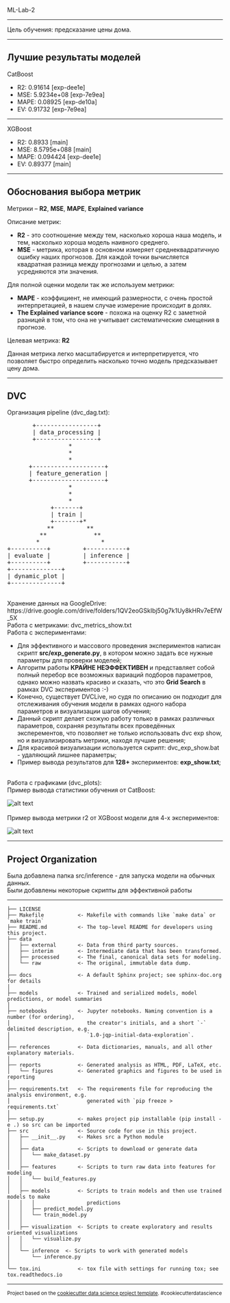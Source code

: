 ML-Lab-2<br>
<hr>
Цель обучения: предсказание цены дома.
<hr>

## Лучшие результаты моделей
CatBoost
<ul>
    <li>R2:  0.91614 [exp-dee1e]</li>
    <li>MSE:  5.9234e+08 [exp-7e9ea]</li>
    <li>MAPE:  0.08925 [exp-de10a]</li>
    <li>EV: 0.91732 [exp-7e9ea]</li>
</ul>

<hr>
XGBoost
<ul>
    <li>R2:  0.8933 [main]</li>
    <li>MSE:  8.5795e+088 [main]</li>
    <li>MAPE:  0.094424 [exp-dee1e]</li>
    <li>EV: 0.89377 [main]</li>
</ul>
        
<hr>

## Обоснования выбора метрик

Метрики – <b>R2</b>, <b>MSE</b>, <b>MAPE</b>, <b>Explained variance</b>

Описание метрик:
<ul>
<li><b>R2</b> - это соотношение между тем, насколько хороша наша модель, и тем, насколько хороша модель наивного среднего.</li>
<li><b>MSE</b> - метрика, которая в основном измеряет среднеквадратичную ошибку наших прогнозов. Для каждой точки вычисляется квадратная разница между прогнозами и целью, а затем усредняются эти значения.</li>
</ul>

Для полной оценки модели так же используем метрики:
<ul>
<li><b>MAPE</b> - коэффициент, не имеющий размерности, с очень простой интерпретацией, в нашем случае измерение происходит в долях.</li>
<li><b>The Explained variance score</b> - похожа на оценку R2 с заметной разницей в том, что она не учитывает систематические смещения в прогнозе.</li>
</ul>

Целевая метрика: <b>R2</b>

Данная метрика легко масштабируется и интерпретируется, что позволяет быстро определить насколько точно модель предсказывает цену дома.

<hr>

## DVC

Организация pipeline (dvc_dag.txt):<br>
<pre>
       +-----------------+          
       | data_processing |          
       +-----------------+          
                 *                  
                 *                  
                 *                  
      +--------------------+        
      | feature_generation |        
      +--------------------+        
                 *                  
                 *                  
                 *                  
            +-------+               
            | train |               
            +-------+*              
           **         **            
         **             **          
        *                 *         
+----------+         +-----------+  
| evaluate |         | inference |  
+----------+         +-----------+  
+--------------+ 
| dynamic_plot | 
+--------------+ 
</pre>
<br>
Хранение данных на GoogleDrive: https://drive.google.com/drive/folders/1QV2eoGSkIbj50g7k1Uy8kHRv7eEfW_5X<br>
Работа с метриками: dvc_metrics_show.txt<br>
Работа с экспериментами:
<ul>
    <li>Для эффективного и массового проведения экспериментов написан скрипт <b>src/exp_generate.py</b>, в котором можно задать все нужные параметры для проверки моделей;</li> 
    <li>Алгоритм работы <b>КРАЙНЕ НЕЭФФЕКТИВЕН</b> и представляет собой полный перебор все возможных вариаций подборов параметров, однако можно назвать красиво и сказать, что это <b>Grid Search</b> в рамках DVC экспериментов  :-)</li> 
    <li>Конечно, существует DVCLive, но судя по описанию он подходит для отслеживания обучения модели в рамках одного набора параметров и визуализации шагов обучения; </li>
    <li>Данный скрипт делает схожую работу только в рамках различных параметров, сохраняя результаты всех проведённых эксперементов, что позволяет не только использовать dvc exp show, но и визуализировать метрики, находя лучшие решения;</li>
    <li>Для красивой визуализации используется скрипт: dvc_exp_show.bat - удаляющий лишнее параметры;</li>
    <li>Пример вывода результатов для <b>128+</b> экспериментов: <b>exp_show.txt</b>;</li>
</ul>

<br>
Работа с графиками (dvc_plots): <br>
Пример вывода статистики обучения от CatBoost: 

![alt text](https://github.com/danek0100/ml-lab-2/blob/main/dvc_plots/visualization_learn_error_catboost_1000_iterations.png?raw=true)
<br><br>
Пример вывода метрики r2 от XGBoost модели для 4-х экспериментов:

![alt text](https://github.com/danek0100/ml-lab-2/blob/main/dvc_plots/visualization_dynamic_xgboost_4_exp.png?raw=true)
<hr>

Project Organization<br>
------------

Была добавлена папка src/inference - для запуска модели на обычных данных. <br>
Были добавлены некоторые скрипты для эффективной работы <br>

------------

    ├── LICENSE
    ├── Makefile           <- Makefile with commands like `make data` or `make train`
    ├── README.md          <- The top-level README for developers using this project.
    ├── data
    │   ├── external       <- Data from third party sources.
    │   ├── interim        <- Intermediate data that has been transformed.
    │   ├── processed      <- The final, canonical data sets for modeling.
    │   └── raw            <- The original, immutable data dump.
    │
    ├── docs               <- A default Sphinx project; see sphinx-doc.org for details
    │
    ├── models             <- Trained and serialized models, model predictions, or model summaries
    │
    ├── notebooks          <- Jupyter notebooks. Naming convention is a number (for ordering),
    │                         the creator's initials, and a short `-` delimited description, e.g.
    │                         `1.0-jqp-initial-data-exploration`.
    │
    ├── references         <- Data dictionaries, manuals, and all other explanatory materials.
    │
    ├── reports            <- Generated analysis as HTML, PDF, LaTeX, etc.
    │   └── figures        <- Generated graphics and figures to be used in reporting
    │
    ├── requirements.txt   <- The requirements file for reproducing the analysis environment, e.g.
    │                         generated with `pip freeze > requirements.txt`
    │
    ├── setup.py           <- makes project pip installable (pip install -e .) so src can be imported
    ├── src                <- Source code for use in this project.
    │   ├── __init__.py    <- Makes src a Python module
    │   │
    │   ├── data           <- Scripts to download or generate data
    │   │   └── make_dataset.py
    │   │
    │   ├── features       <- Scripts to turn raw data into features for modeling
    │   │   └── build_features.py
    │   │
    │   ├── models         <- Scripts to train models and then use trained models to make
    │   │   │                 predictions
    │   │   ├── predict_model.py
    │   │   └── train_model.py
    │   │
    │   ├── visualization  <- Scripts to create exploratory and results oriented visualizations
    │   │   └── visualize.py
    │   │
    │   └── inference  <- Scripts to work with generated models
    │       └── inference.py
    │
    └── tox.ini            <- tox file with settings for running tox; see tox.readthedocs.io


--------

<p><small>Project based on the <a target="_blank" href="https://drivendata.github.io/cookiecutter-data-science/">cookiecutter data science project template</a>. #cookiecutterdatascience</small></p>
